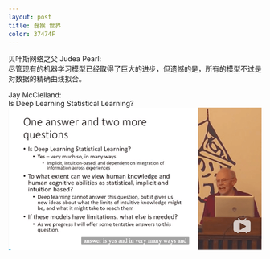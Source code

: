 ```yaml
---  
layout: post
title: 磊猴 世界
color: 37474F
---  
```


贝叶斯网络之父 Judea Pearl:  
尽管现有的机器学习模型已经取得了巨大的进步，但遗憾的是，所有的模型不过是对数据的精确曲线拟合。  

Jay McClelland:  
Is Deep Learning Statistical Learning?   
![](/images/statistical_learning.png)  
